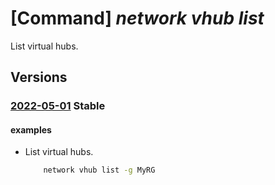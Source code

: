 # [Command] _network vhub list_

List virtual hubs.

## Versions

### [2022-05-01](/Resources/mgmt-plane/L3N1YnNjcmlwdGlvbnMve30vcHJvdmlkZXJzL21pY3Jvc29mdC5uZXR3b3JrL3ZpcnR1YWxodWJz/2022-05-01.xml) **Stable**

<!-- mgmt-plane /subscriptions/{}/providers/microsoft.network/virtualhubs 2022-05-01 -->
<!-- mgmt-plane /subscriptions/{}/resourcegroups/{}/providers/microsoft.network/virtualhubs 2022-05-01 -->

#### examples

- List virtual hubs.
    ```bash
        network vhub list -g MyRG
    ```

